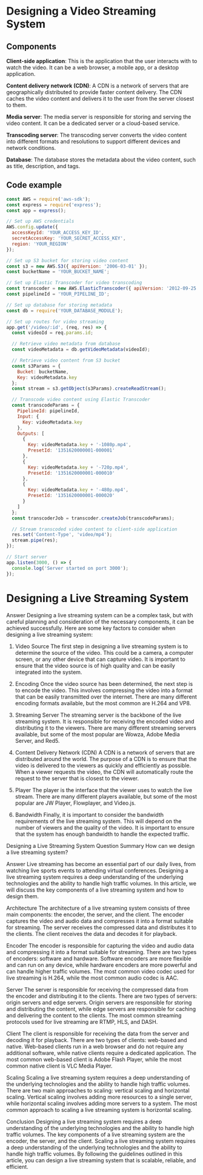 # Designing a Video Streaming System

## Components

**Client-side application**: This is the application that the user interacts with to watch the video. It can be a web browser, a mobile app, or a desktop application.

**Content delivery network (CDN)**: A CDN is a network of servers that are geographically distributed to provide faster content delivery. The CDN caches the video content and delivers it to the user from the server closest to them.

**Media server**: The media server is responsible for storing and serving the video content. It can be a dedicated server or a cloud-based service.

**Transcoding server**: The transcoding server converts the video content into different formats and resolutions to support different devices and network conditions.

**Database**: The database stores the metadata about the video content, such as title, description, and tags.

## Code example
```js
const AWS = require('aws-sdk');
const express = require('express');
const app = express();

// Set up AWS credentials
AWS.config.update({
  accessKeyId: 'YOUR_ACCESS_KEY_ID',
  secretAccessKey: 'YOUR_SECRET_ACCESS_KEY',
  region: 'YOUR_REGION'
});

// Set up S3 bucket for storing video content
const s3 = new AWS.S3({ apiVersion: '2006-03-01' });
const bucketName = 'YOUR_BUCKET_NAME';

// Set up Elastic Transcoder for video transcoding
const transcoder = new AWS.ElasticTranscoder({ apiVersion: '2012-09-25' });
const pipelineId = 'YOUR_PIPELINE_ID';

// Set up database for storing metadata
const db = require('YOUR_DATABASE_MODULE');

// Set up routes for video streaming
app.get('/video/:id', (req, res) => {
  const videoId = req.params.id;

  // Retrieve video metadata from database
  const videoMetadata = db.getVideoMetadata(videoId);

  // Retrieve video content from S3 bucket
  const s3Params = {
    Bucket: bucketName,
    Key: videoMetadata.key
  };
  const stream = s3.getObject(s3Params).createReadStream();

  // Transcode video content using Elastic Transcoder
  const transcodeParams = {
    PipelineId: pipelineId,
    Input: {
      Key: videoMetadata.key
    },
    Outputs: [
      {
        Key: videoMetadata.key + '-1080p.mp4',
        PresetId: '1351620000001-000001'
      },
      {
        Key: videoMetadata.key + '-720p.mp4',
        PresetId: '1351620000001-000010'
      },
      {
        Key: videoMetadata.key + '-480p.mp4',
        PresetId: '1351620000001-000020'
      }
    ]
  };
  const transcoderJob = transcoder.createJob(transcodeParams);

  // Stream transcoded video content to client-side application
  res.set('Content-Type', 'video/mp4');
  stream.pipe(res);
});

// Start server
app.listen(3000, () => {
  console.log('Server started on port 3000');
});
```



# Designing a Live Streaming System

Answer
Designing a live streaming system can be a complex task, but with careful planning and consideration of the necessary components, it can be achieved successfully. Here are some key factors to consider when designing a live streaming system:

1. Video Source
The first step in designing a live streaming system is to determine the source of the video. This could be a camera, a computer screen, or any other device that can capture video. It is important to ensure that the video source is of high quality and can be easily integrated into the system.

2. Encoding
Once the video source has been determined, the next step is to encode the video. This involves compressing the video into a format that can be easily transmitted over the internet. There are many different encoding formats available, but the most common are H.264 and VP8.

3. Streaming Server
The streaming server is the backbone of the live streaming system. It is responsible for receiving the encoded video and distributing it to the viewers. There are many different streaming servers available, but some of the most popular are Wowza, Adobe Media Server, and Red5.

4. Content Delivery Network (CDN)
A CDN is a network of servers that are distributed around the world. The purpose of a CDN is to ensure that the video is delivered to the viewers as quickly and efficiently as possible. When a viewer requests the video, the CDN will automatically route the request to the server that is closest to the viewer.

5. Player
The player is the interface that the viewer uses to watch the live stream. There are many different players available, but some of the most popular are JW Player, Flowplayer, and Video.js.

6. Bandwidth
Finally, it is important to consider the bandwidth requirements of the live streaming system. This will depend on the number of viewers and the quality of the video. It is important to ensure that the system has enough bandwidth to handle the expected traffic.


Designing a Live Streaming System
Question Summary
How can we design a live streaming system?

Answer
Live streaming has become an essential part of our daily lives, from watching live sports events to attending virtual conferences. Designing a live streaming system requires a deep understanding of the underlying technologies and the ability to handle high traffic volumes. In this article, we will discuss the key components of a live streaming system and how to design them.

Architecture
The architecture of a live streaming system consists of three main components: the encoder, the server, and the client. The encoder captures the video and audio data and compresses it into a format suitable for streaming. The server receives the compressed data and distributes it to the clients. The client receives the data and decodes it for playback.

Encoder
The encoder is responsible for capturing the video and audio data and compressing it into a format suitable for streaming. There are two types of encoders: software and hardware. Software encoders are more flexible and can run on any device, while hardware encoders are more powerful and can handle higher traffic volumes. The most common video codec used for live streaming is H.264, while the most common audio codec is AAC.

Server
The server is responsible for receiving the compressed data from the encoder and distributing it to the clients. There are two types of servers: origin servers and edge servers. Origin servers are responsible for storing and distributing the content, while edge servers are responsible for caching and delivering the content to the clients. The most common streaming protocols used for live streaming are RTMP, HLS, and DASH.

Client
The client is responsible for receiving the data from the server and decoding it for playback. There are two types of clients: web-based and native. Web-based clients run in a web browser and do not require any additional software, while native clients require a dedicated application. The most common web-based client is Adobe Flash Player, while the most common native client is VLC Media Player.

Scaling
Scaling a live streaming system requires a deep understanding of the underlying technologies and the ability to handle high traffic volumes. There are two main approaches to scaling: vertical scaling and horizontal scaling. Vertical scaling involves adding more resources to a single server, while horizontal scaling involves adding more servers to a system. The most common approach to scaling a live streaming system is horizontal scaling.

Conclusion
Designing a live streaming system requires a deep understanding of the underlying technologies and the ability to handle high traffic volumes. The key components of a live streaming system are the encoder, the server, and the client. Scaling a live streaming system requires a deep understanding of the underlying technologies and the ability to handle high traffic volumes. By following the guidelines outlined in this article, you can design a live streaming system that is scalable, reliable, and efficient.